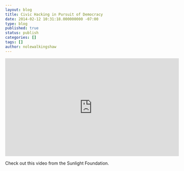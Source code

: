 ```yaml
---
layout: blog
title: Civic Hacking in Pursuit of Democracy
date: 2014-02-12 10:31:18.000000000 -07:00
type: blog
published: true
status: publish
categories: []
tags: []
author: nolewalkingshaw
---
```

<iframe width="560" height="315" src="http://www.youtube.com/watch?v=kDFhzNfd-bg" frameborder="0" allowfullscreen></iframe>

<p>Check out this video from the Sunlight Foundation.</p>
